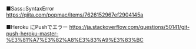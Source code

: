 
■Sass::SyntaxError
https://qiita.com/popmac/items/7626152967ef2904145a

■Heroku にPushでエラー
https://ja.stackoverflow.com/questions/50141/git-push-heroku-master-%E3%81%A7%E3%82%A8%E3%83%A9%E3%83%BC
